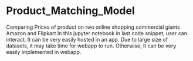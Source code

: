 # Product_Matching_Model
Comparing Prices of product on two online shopping commercial giants Amazon and Flipkart
In this jupyter notebook in last code snippet, user can interact.
It can be very easily hosted in an app. Due to large size of datasets, it may take time for webapp to run. Otherwise, it can be very easily implemented in webapp.

